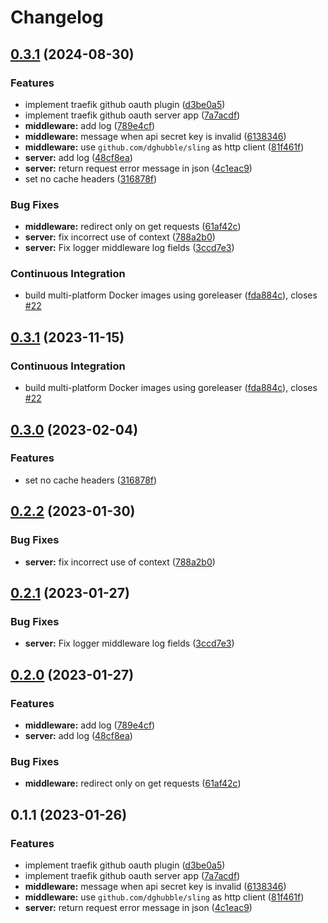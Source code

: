 # Changelog

## [0.3.1](https://github.com/tanincard/traefik-github-oauth-plugin/compare/v0.3.1...v0.3.1) (2024-08-30)


### Features

* implement traefik github oauth plugin ([d3be0a5](https://github.com/tanincard/traefik-github-oauth-plugin/commit/d3be0a5831ad83a7e8ceab47e0d6216902755313))
* implement traefik github oauth server app ([7a7acdf](https://github.com/tanincard/traefik-github-oauth-plugin/commit/7a7acdf7f9822dee89225b3a17b3ac732bef5c94))
* **middleware:** add log ([789e4cf](https://github.com/tanincard/traefik-github-oauth-plugin/commit/789e4cf0209aa13cd1aff5302a679686e63fcf29))
* **middleware:** message when api secret key is invalid ([6138346](https://github.com/tanincard/traefik-github-oauth-plugin/commit/61383468b262150387da2f7a9598d8984a01dbde))
* **middleware:** use `github.com/dghubble/sling` as http client ([81f461f](https://github.com/tanincard/traefik-github-oauth-plugin/commit/81f461fb35ed3fc5aa9d3441aec6c3a29e8f3db4))
* **server:** add log ([48cf8ea](https://github.com/tanincard/traefik-github-oauth-plugin/commit/48cf8ea367d4c033918c2a4c2ca15148da1b32a8))
* **server:** return request error message in json ([4c1eac9](https://github.com/tanincard/traefik-github-oauth-plugin/commit/4c1eac941db36e701f97d32335406b57bfafa860))
* set no cache headers ([316878f](https://github.com/tanincard/traefik-github-oauth-plugin/commit/316878f0d3f2e8fa04a8eb6697c3a924eecd66c5))


### Bug Fixes

* **middleware:** redirect only on get requests ([61af42c](https://github.com/tanincard/traefik-github-oauth-plugin/commit/61af42ceb3917f44a0ef0aee5c2678fac670e164))
* **server:** fix incorrect use of context ([788a2b0](https://github.com/tanincard/traefik-github-oauth-plugin/commit/788a2b0514bed2ae13252f60e104e9d3a4aa1ff2))
* **server:** Fix logger middleware log fields ([3ccd7e3](https://github.com/tanincard/traefik-github-oauth-plugin/commit/3ccd7e38015495f2a91c31e2342d299baf86ae25))


### Continuous Integration

* build multi-platform Docker images using goreleaser ([fda884c](https://github.com/tanincard/traefik-github-oauth-plugin/commit/fda884c3d6887dad11c05620d287d8e3aa9efe41)), closes [#22](https://github.com/tanincard/traefik-github-oauth-plugin/issues/22)

## [0.3.1](https://github.com/MuXiu1997/traefik-github-oauth-plugin/compare/v0.3.0...v0.3.1) (2023-11-15)


### Continuous Integration

* build multi-platform Docker images using goreleaser ([fda884c](https://github.com/MuXiu1997/traefik-github-oauth-plugin/commit/fda884c3d6887dad11c05620d287d8e3aa9efe41)), closes [#22](https://github.com/MuXiu1997/traefik-github-oauth-plugin/issues/22)

## [0.3.0](https://github.com/MuXiu1997/traefik-github-oauth-plugin/compare/v0.2.2...v0.3.0) (2023-02-04)


### Features

* set no cache headers ([316878f](https://github.com/MuXiu1997/traefik-github-oauth-plugin/commit/316878f0d3f2e8fa04a8eb6697c3a924eecd66c5))

## [0.2.2](https://github.com/MuXiu1997/traefik-github-oauth-plugin/compare/v0.2.1...v0.2.2) (2023-01-30)


### Bug Fixes

* **server:** fix incorrect use of context ([788a2b0](https://github.com/MuXiu1997/traefik-github-oauth-plugin/commit/788a2b0514bed2ae13252f60e104e9d3a4aa1ff2))

## [0.2.1](https://github.com/MuXiu1997/traefik-github-oauth-plugin/compare/v0.2.0...v0.2.1) (2023-01-27)


### Bug Fixes

* **server:** Fix logger middleware log fields ([3ccd7e3](https://github.com/MuXiu1997/traefik-github-oauth-plugin/commit/3ccd7e38015495f2a91c31e2342d299baf86ae25))

## [0.2.0](https://github.com/MuXiu1997/traefik-github-oauth-plugin/compare/v0.1.1...v0.2.0) (2023-01-27)


### Features

* **middleware:** add log ([789e4cf](https://github.com/MuXiu1997/traefik-github-oauth-plugin/commit/789e4cf0209aa13cd1aff5302a679686e63fcf29))
* **server:** add log ([48cf8ea](https://github.com/MuXiu1997/traefik-github-oauth-plugin/commit/48cf8ea367d4c033918c2a4c2ca15148da1b32a8))


### Bug Fixes

* **middleware:** redirect only on get requests ([61af42c](https://github.com/MuXiu1997/traefik-github-oauth-plugin/commit/61af42ceb3917f44a0ef0aee5c2678fac670e164))

## 0.1.1 (2023-01-26)


### Features

* implement traefik github oauth plugin ([d3be0a5](https://github.com/MuXiu1997/traefik-github-oauth-plugin/commit/d3be0a5831ad83a7e8ceab47e0d6216902755313))
* implement traefik github oauth server app ([7a7acdf](https://github.com/MuXiu1997/traefik-github-oauth-plugin/commit/7a7acdf7f9822dee89225b3a17b3ac732bef5c94))
* **middleware:** message when api secret key is invalid ([6138346](https://github.com/MuXiu1997/traefik-github-oauth-plugin/commit/61383468b262150387da2f7a9598d8984a01dbde))
* **middleware:** use `github.com/dghubble/sling` as http client ([81f461f](https://github.com/MuXiu1997/traefik-github-oauth-plugin/commit/81f461fb35ed3fc5aa9d3441aec6c3a29e8f3db4))
* **server:** return request error message in json ([4c1eac9](https://github.com/MuXiu1997/traefik-github-oauth-plugin/commit/4c1eac941db36e701f97d32335406b57bfafa860))
